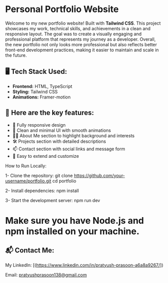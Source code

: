 # Personal Portfolio Website

Welcome to my new portfolio website! Built with **Tailwind CSS**. This project showcases my work, technical skills, and achievements in a clean and responsive layout. The goal was to create a visually engaging and professional platform that represents my journey as a developer.
Overall, the new portfolio not only looks more professional but also reflects better front-end development practices, making it easier to maintain and scale in the future.

## 🖥️ Tech Stack Used:

- **Frontend:** HTML, TypeScript
- **Styling:** Tailwind CSS
- **Animations:**  Framer-motion

## 📌 Here are the key features:

- 📱 Fully responsive design
- 🎯 Clean and minimal UI with smooth animations
- 👨‍💻 About Me section to highlight background and interests
- 🛠️ Projects section with detailed descriptions
- 📫 Contact section with social links and message form
- 🧩 Easy to extend and customize


How to Run Locally:

1- Clone the repository: 
git clone https://github.com/your-username/portfolio.git
cd portfolio

2- Install dependencies:
npm install

3- Start the development server:
npm run dev

# Make sure you have Node.js and npm installed on your machine.


## 📬 Contact Me:
My LinkedIn: [(https://www.linkedin.com/in/pratyush-prasoon-a6a8a9267/])

Email: pratyushprasoon138@gmail.com



